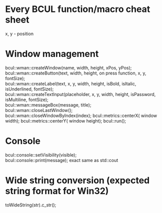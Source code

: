 # Every BCUL function/macro cheat sheet  
  
x, y - position  
  
# Window management  
bcul::wman::createWindow(<str>name, <int>width, <int>height, <int> xPos, <int> yPos);  
bcul::wman::createButton(<str>text, <int>width, <int>height, <function>on press function, <int>x, <int>y, <int>fontSize);  
bcul::wman::createLabel(<str>text, <int>x, <int>y, <int>width, <int>height, <bool>isBold, <bool>isItalic, <bool>isUnderlined, <int>fontSize);  
bcul::wman::createTextInput(<str>placeholder, <int>x, <int>y, <int>width, <int>height, <bool>isPassword, <bool>isMultiline, <int>fontSize);  
bcul::wman::messageBox(<str>message, <str>title);  
bcul::wman::closeLastWindow();  
bcul::wman::closeWindowByIndex(<int>index);
bcul::metrics::centerX(<int> window width);
bcul::metrics::centerY(<int> window height);
bcul::run();  
  
# Console  
bcul::console::setVisibility(visible);  
bcul::console::print(<any>message);   exact same as std::cout  
  
# Wide string conversion (expected string format for Win32)  
toWideString(<str>str).c_str();  
